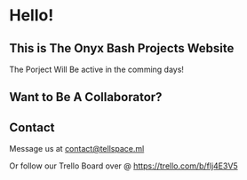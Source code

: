 # Hello!

## This is The Onyx Bash Projects Website


The Porject Will Be active in the comming days!


## Want to Be A Collaborator?

## Contact

Message us at contact@tellspace.ml

Or follow our Trello Board over @ https://trello.com/b/flj4E3V5
